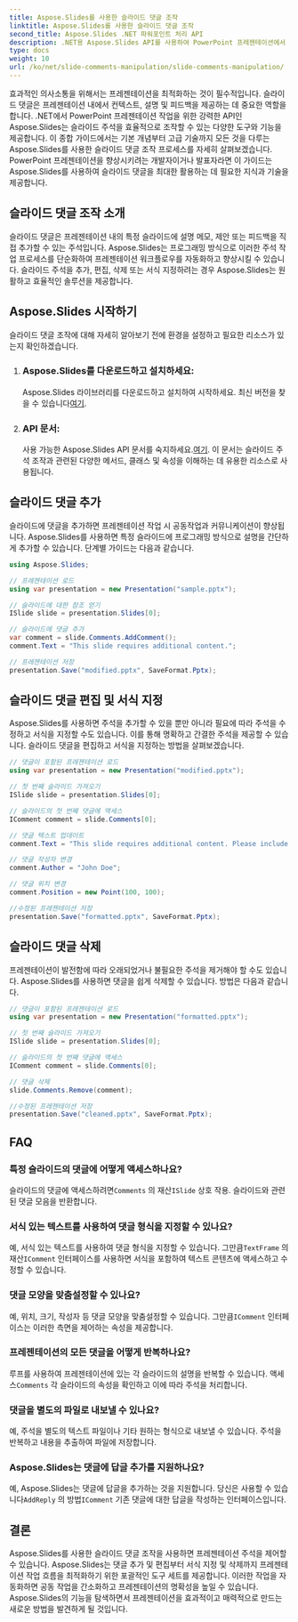 ```yaml
---
title: Aspose.Slides를 사용한 슬라이드 댓글 조작
linktitle: Aspose.Slides를 사용한 슬라이드 댓글 조작
second_title: Aspose.Slides .NET 파워포인트 처리 API
description: .NET용 Aspose.Slides API를 사용하여 PowerPoint 프레젠테이션에서 슬라이드 주석을 조작하는 방법을 알아보세요. 슬라이드 댓글을 추가, 편집, 서식 지정하기 위한 단계별 가이드와 소스 코드 예제를 살펴보세요.
type: docs
weight: 10
url: /ko/net/slide-comments-manipulation/slide-comments-manipulation/
---
```


효과적인 의사소통을 위해서는 프레젠테이션을 최적화하는 것이 필수적입니다. 슬라이드 댓글은 프레젠테이션 내에서 컨텍스트, 설명 및 피드백을 제공하는 데 중요한 역할을 합니다. .NET에서 PowerPoint 프레젠테이션 작업을 위한 강력한 API인 Aspose.Slides는 슬라이드 주석을 효율적으로 조작할 수 있는 다양한 도구와 기능을 제공합니다. 이 종합 가이드에서는 기본 개념부터 고급 기술까지 모든 것을 다루는 Aspose.Slides를 사용한 슬라이드 댓글 조작 프로세스를 자세히 살펴보겠습니다. PowerPoint 프레젠테이션을 향상시키려는 개발자이거나 발표자라면 이 가이드는 Aspose.Slides를 사용하여 슬라이드 댓글을 최대한 활용하는 데 필요한 지식과 기술을 제공합니다.

## 슬라이드 댓글 조작 소개

슬라이드 댓글은 프레젠테이션 내의 특정 슬라이드에 설명 메모, 제안 또는 피드백을 직접 추가할 수 있는 주석입니다. Aspose.Slides는 프로그래밍 방식으로 이러한 주석 작업 프로세스를 단순화하여 프레젠테이션 워크플로우를 자동화하고 향상시킬 수 있습니다. 슬라이드 주석을 추가, 편집, 삭제 또는 서식 지정하려는 경우 Aspose.Slides는 원활하고 효율적인 솔루션을 제공합니다.

## Aspose.Slides 시작하기

슬라이드 댓글 조작에 대해 자세히 알아보기 전에 환경을 설정하고 필요한 리소스가 있는지 확인하겠습니다.

1. ### Aspose.Slides를 다운로드하고 설치하세요: 
	 Aspose.Slides 라이브러리를 다운로드하고 설치하여 시작하세요. 최신 버전을 찾을 수 있습니다[여기](https://releases.aspose.com/slides/net/).

2. ### API 문서: 
	 사용 가능한 Aspose.Slides API 문서를 숙지하세요.[여기](https://reference.aspose.com/slides/net/). 이 문서는 슬라이드 주석 조작과 관련된 다양한 메서드, 클래스 및 속성을 이해하는 데 유용한 리소스로 사용됩니다.

## 슬라이드 댓글 추가

슬라이드에 댓글을 추가하면 프레젠테이션 작업 시 공동작업과 커뮤니케이션이 향상됩니다. Aspose.Slides를 사용하면 특정 슬라이드에 프로그래밍 방식으로 설명을 간단하게 추가할 수 있습니다. 단계별 가이드는 다음과 같습니다.

```csharp
using Aspose.Slides;

// 프레젠테이션 로드
using var presentation = new Presentation("sample.pptx");

// 슬라이드에 대한 참조 얻기
ISlide slide = presentation.Slides[0];

// 슬라이드에 댓글 추가
var comment = slide.Comments.AddComment();
comment.Text = "This slide requires additional content.";

// 프레젠테이션 저장
presentation.Save("modified.pptx", SaveFormat.Pptx);
```

## 슬라이드 댓글 편집 및 서식 지정

Aspose.Slides를 사용하면 주석을 추가할 수 있을 뿐만 아니라 필요에 따라 주석을 수정하고 서식을 지정할 수도 있습니다. 이를 통해 명확하고 간결한 주석을 제공할 수 있습니다. 슬라이드 댓글을 편집하고 서식을 지정하는 방법을 살펴보겠습니다.

```csharp
// 댓글이 포함된 프레젠테이션 로드
using var presentation = new Presentation("modified.pptx");

// 첫 번째 슬라이드 가져오기
ISlide slide = presentation.Slides[0];

// 슬라이드의 첫 번째 댓글에 액세스
IComment comment = slide.Comments[0];

// 댓글 텍스트 업데이트
comment.Text = "This slide requires additional content. Please include relevant statistics.";

// 댓글 작성자 변경
comment.Author = "John Doe";

// 댓글 위치 변경
comment.Position = new Point(100, 100);

//수정된 프레젠테이션 저장
presentation.Save("formatted.pptx", SaveFormat.Pptx);
```

## 슬라이드 댓글 삭제

프레젠테이션이 발전함에 따라 오래되었거나 불필요한 주석을 제거해야 할 수도 있습니다. Aspose.Slides를 사용하면 댓글을 쉽게 삭제할 수 있습니다. 방법은 다음과 같습니다.

```csharp
// 댓글이 포함된 프레젠테이션 로드
using var presentation = new Presentation("formatted.pptx");

// 첫 번째 슬라이드 가져오기
ISlide slide = presentation.Slides[0];

// 슬라이드의 첫 번째 댓글에 액세스
IComment comment = slide.Comments[0];

// 댓글 삭제
slide.Comments.Remove(comment);

//수정된 프레젠테이션 저장
presentation.Save("cleaned.pptx", SaveFormat.Pptx);
```

## FAQ

### 특정 슬라이드의 댓글에 어떻게 액세스하나요?

슬라이드의 댓글에 액세스하려면`Comments` 의 재산`ISlide` 상호 작용. 슬라이드와 관련된 댓글 모음을 반환합니다.

### 서식 있는 텍스트를 사용하여 댓글 형식을 지정할 수 있나요?

 예, 서식 있는 텍스트를 사용하여 댓글 형식을 지정할 수 있습니다. 그만큼`TextFrame` 의 재산`IComment` 인터페이스를 사용하면 서식을 포함하여 텍스트 콘텐츠에 액세스하고 수정할 수 있습니다.

### 댓글 모양을 맞춤설정할 수 있나요?

 예, 위치, 크기, 작성자 등 댓글 모양을 맞춤설정할 수 있습니다. 그만큼`IComment` 인터페이스는 이러한 측면을 제어하는 속성을 제공합니다.

### 프레젠테이션의 모든 댓글을 어떻게 반복하나요?

 루프를 사용하여 프레젠테이션에 있는 각 슬라이드의 설명을 반복할 수 있습니다. 액세스`Comments` 각 슬라이드의 속성을 확인하고 이에 따라 주석을 처리합니다.

### 댓글을 별도의 파일로 내보낼 수 있나요?

예, 주석을 별도의 텍스트 파일이나 기타 원하는 형식으로 내보낼 수 있습니다. 주석을 반복하고 내용을 추출하여 파일에 저장합니다.

### Aspose.Slides는 댓글에 답글 추가를 지원하나요?

 예, Aspose.Slides는 댓글에 답글을 추가하는 것을 지원합니다. 당신은 사용할 수 있습니다`AddReply` 의 방법`IComment` 기존 댓글에 대한 답글을 작성하는 인터페이스입니다.

## 결론

Aspose.Slides를 사용한 슬라이드 댓글 조작을 사용하면 프레젠테이션 주석을 제어할 수 있습니다. Aspose.Slides는 댓글 추가 및 편집부터 서식 지정 및 삭제까지 프레젠테이션 작업 흐름을 최적화하기 위한 포괄적인 도구 세트를 제공합니다. 이러한 작업을 자동화하면 공동 작업을 간소화하고 프레젠테이션의 명확성을 높일 수 있습니다. Aspose.Slides의 기능을 탐색하면서 프레젠테이션을 효과적이고 매력적으로 만드는 새로운 방법을 발견하게 될 것입니다.